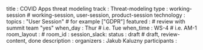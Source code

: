 title        : COVID Apps threat modeling
track        : Threat-modeling
type         : working-session      # working-session, user-session, product-session
technology   :
topics       : "User Session"                   # for example ["GDPR"]
featured     :                    # review with summit team "yes"
when_day     : Thur                   # i.e.    Tue
when_time    : WS-4                   # i.e.    AM-1
room_layout  :                    #
room_id      :
session_slack: 
status       : draft              # draft, review-content, done
description  :
organizers   : Jakub Kaluzny
participants :

<!--(add intro)

## Description

Covid-19 apps threat modeling session is a discussion on contact tracing mobile applications. The aim is to maximise the output number of potential threats and attack vectors by brainstorming abuser stories:
* who are the threat actors
* what are the key assets
* what are the threats
* what are the attack vectors / abuser stories
* potential mitigations and privacy-by-design approaches

## What

(...)

## Outcomes

(...)

## References

(...)


## Previous-->
